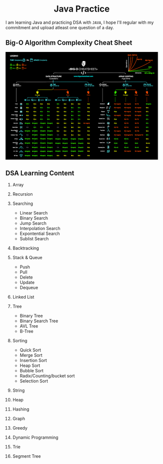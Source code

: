 <h1 align="center">Java Practice</h1>

I am learning Java and practicing DSA with `JAVA`, I hope I'll regular with my commitment and upload atleast one question of a day.

## Big-O Algorithm Complexity Cheat Sheet

<img src="https://github.com/dsrathore1/Java-Practice/blob/main/big-o-cheat-sheet-poster.png" algin="center">


## DSA Learning Content
1. Array
3. Recursion
4. Searching
    - Linear Search
    - Binary Search
    - Jump Search
    - Interpolation Search
    - Expontential Search
    - Sublist Search
6. Backtracking
7. Stack & Queue
   - Push
   - Pull
   - Delete
   - Update
   - Dequeue
   
9. Linked List
10. Tree
    - Binary Tree
    - Binary Search Tree
    - AVL Tree
    - B-Tree
12. Sorting
    - Quick Sort
    - Merge Sort
    - Insertion Sort
    - Heap Sort
    - Bubble Sort
    - Radix/Counting/bucket sort
    - Selection Sort
14. String
15. Heap
16. Hashing
17. Graph
18. Greedy
19. Dynamic Programming
20. Trie
21. Segment Tree
